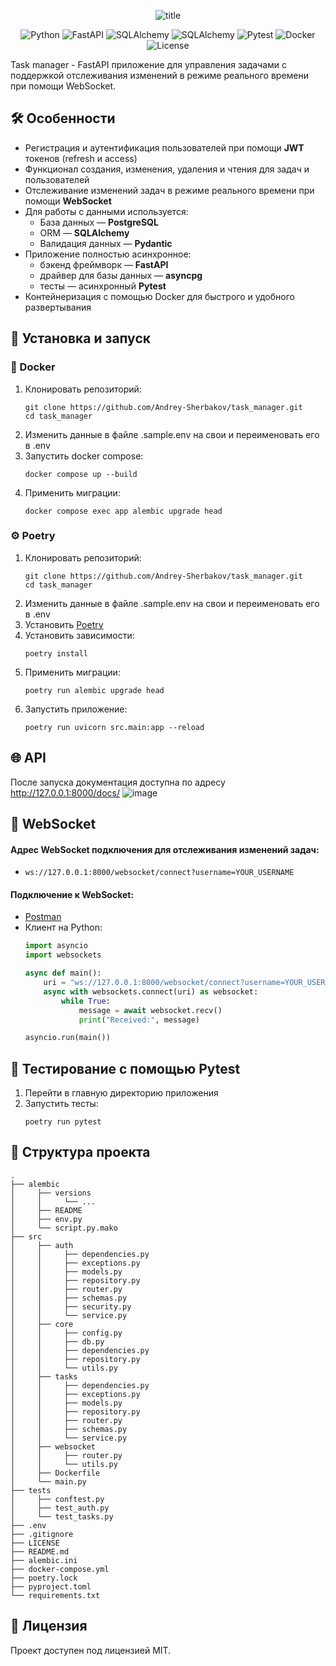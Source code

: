 <p align="center">
  <img src="https://getfile.dokpub.com/yandex/get/https://disk.yandex.ru/i/9_IpP2aqsW-nwA" alt="title">
</p>

<p align="center">
  <img src="https://img.shields.io/badge/Python-3.13-blue?logo=python&logoColor=yellow" alt="Python">
  <img src="https://img.shields.io/badge/FastAPI-0.115.12-blue?logo=fastapi" alt="FastAPI">
  <img src="https://img.shields.io/badge/SQLAlchemy-2.0.40-blue?logo=sqlalchemy" alt="SQLAlchemy">
  <img src="https://img.shields.io/badge/PostgreSQL-17.4-blue?logo=postgresql" alt="SQLAlchemy">
  <img src="https://img.shields.io/badge/Pytest-8.3.5-blue?logo=pytest&logoColor=white" alt="Pytest">
  <img src="https://img.shields.io/badge/Docker-28.0.4-2496ED?logo=docker" alt="Docker">
  
  <img src="https://img.shields.io/github/license/Andrey-Sherbakov/task_manager" alt="License">
</p>

Task manager - FastAPI приложение для управления задачами с поддержкой отслеживания 
изменений в режиме реального времени при помощи WebSocket.


## 🛠 Особенности

- Регистрация и аутентификация пользователей при помощи **JWT** токенов (refresh и access)
- Функционал создания, изменения, удаления и чтения для задач и пользователей
- Отслеживание изменений задач в режиме реального времени при помощи **WebSocket**
- Для работы с данными используется:
  * База данных — **PostgreSQL**
  * ORM — **SQLAlchemy**
  * Валидация данных — **Pydantic**
- Приложение полностью асинхронное:
  * бэкенд фреймворк — **FastAPI**
  * драйвер для базы данных — **asyncpg**
  * тесты — асинхронный **Pytest**
- Контейнеризация с помощью Docker для быстрого и удобного развертывания


## 🚀 Установка и запуск

### :whale: Docker
1. Клонировать репозиторий:
    ```shell
    git clone https://github.com/Andrey-Sherbakov/task_manager.git
    cd task_manager
    ```
2. Изменить данные в файле .sample.env на свои и переименовать его в .env
3. Запустить docker compose:
    ```shell
    docker compose up --build
    ```
4. Применить миграции:
    ```shell
    docker compose exec app alembic upgrade head
    ```
  
### ⚙️ Poetry
1. Клонировать репозиторий:
    ```shell
    git clone https://github.com/Andrey-Sherbakov/task_manager.git
    cd task_manager
    ```
2. Изменить данные в файле .sample.env на свои и переименовать его в .env
3. Установить [Poetry](https://python-poetry.org/docs/#installation)
4. Установить зависимости:
    ```shell
    poetry install
    ```
5. Применить миграции:
    ```shell
    poetry run alembic upgrade head
    ```
6. Запустить приложение:
    ```shell
    poetry run uvicorn src.main:app --reload
    ```

## 🌐 API
После запуска документация доступна по адресу http://127.0.0.1:8000/docs/
![image](https://drive.google.com/uc?id=1LLZqQkXmznoMut_GB49JIrFXSNIjgD64)

## 🔌 WebSocket
#### Адрес WebSocket подключения для отслеживания изменений задач:
* `ws://127.0.0.1:8000/websocket/connect?username=YOUR_USERNAME`

#### Подключение к WebSocket:
* [Postman](https://learning.postman.com/docs/sending-requests/websocket/create-a-websocket-request/)
* Клиент на Python:
    ```python
    import asyncio
    import websockets
    
    async def main():
        uri = "ws://127.0.0.1:8000/websocket/connect?username=YOUR_USERNAME"
        async with websockets.connect(uri) as websocket:
            while True:
                message = await websocket.recv()
                print("Received:", message)
    
    asyncio.run(main())
    ```


## 🧪 Тестирование с помощью Pytest
1. Перейти в главную директорию приложения
2. Запустить тесты:
    ```shell
    poetry run pytest

## 🧱 Структура проекта
```
.
├── alembic
│     ├── versions
│     │     └── ...
│     ├── README
│     ├── env.py
│     └── script.py.mako
├── src
│     ├── auth
│     │     ├── dependencies.py
│     │     ├── exceptions.py
│     │     ├── models.py
│     │     ├── repository.py
│     │     ├── router.py
│     │     ├── schemas.py
│     │     ├── security.py
│     │     └── service.py
│     ├── core
│     │     ├── config.py
│     │     ├── db.py
│     │     ├── dependencies.py
│     │     ├── repository.py
│     │     └── utils.py
│     ├── tasks
│     │     ├── dependencies.py
│     │     ├── exceptions.py
│     │     ├── models.py
│     │     ├── repository.py
│     │     ├── router.py
│     │     ├── schemas.py
│     │     └── service.py
│     ├── websocket
│     │     ├── router.py
│     │     └── utils.py
│     ├── Dockerfile
│     └── main.py
├── tests
│     ├── conftest.py
│     ├── test_auth.py
│     └── test_tasks.py
├── .env
├── .gitignore
├── LICENSE
├── README.md
├── alembic.ini
├── docker-compose.yml
├── poetry.lock
├── pyproject.toml
└── requirements.txt

```

## 🧾 Лицензия
Проект доступен под лицензией MIT.